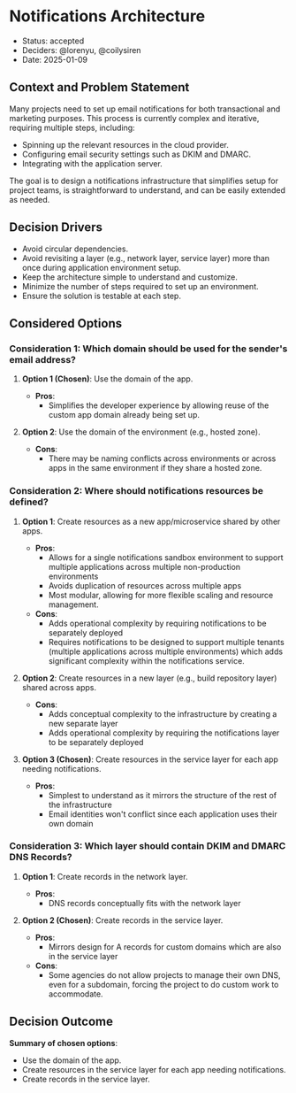 # Notifications Architecture

- Status: accepted
- Deciders: @lorenyu, @coilysiren
- Date: 2025-01-09

## Context and Problem Statement

Many projects need to set up email notifications for both transactional and marketing purposes. This process is currently complex and iterative, requiring multiple steps, including:

- Spinning up the relevant resources in the cloud provider.
- Configuring email security settings such as DKIM and DMARC.
- Integrating with the application server.

The goal is to design a notifications infrastructure that simplifies setup for project teams, is straightforward to understand, and can be easily extended as needed.

## Decision Drivers

- Avoid circular dependencies.
- Avoid revisiting a layer (e.g., network layer, service layer) more than once during application environment setup.
- Keep the architecture simple to understand and customize.
- Minimize the number of steps required to set up an environment.
- Ensure the solution is testable at each step.

## Considered Options

### Consideration 1: Which domain should be used for the sender's email address?

1. **Option 1 (Chosen)**: Use the domain of the app.
   - **Pros**:
     - Simplifies the developer experience by allowing reuse of the custom app domain already being set up.

2. **Option 2**: Use the domain of the environment (e.g., hosted zone).
   - **Cons**:
     - There may be naming conflicts across environments or across apps in the same environment if they share a hosted zone.

### Consideration 2: Where should notifications resources be defined?

1. **Option 1**: Create resources as a new app/microservice shared by other apps.
   - **Pros**:
     - Allows for a single notifications sandbox environment to support multiple applications across multiple non-production environments
     - Avoids duplication of resources across multiple apps
     - Most modular, allowing for more flexible scaling and resource management.
   - **Cons**:
     - Adds operational complexity by requiring notifications to be separately deployed
     - Requires notifications to be designed to support multiple tenants (multiple applications across multiple environments) which adds significant complexity within the notifications service.

2. **Option 2**: Create resources in a new layer (e.g., build repository layer) shared across apps.
   - **Cons**:
     - Adds conceptual complexity to the infrastructure by creating a new separate layer
     - Adds operational complexity by requiring the notifications layer to be separately deployed

3. **Option 3 (Chosen)**: Create resources in the service layer for each app needing notifications.
   - **Pros**:
     - Simplest to understand as it mirrors the structure of the rest of the infrastructure
     - Email identities won't conflict since each application uses their own domain

### Consideration 3: Which layer should contain DKIM and DMARC DNS Records?

1. **Option 1**: Create records in the network layer.
   - **Pros**:
     - DNS records conceptually fits with the network layer

2. **Option 2 (Chosen)**: Create records in the service layer.
   - **Pros**:
     - Mirrors design for A records for custom domains which are also in the service layer
   - **Cons**:
     - Some agencies do not allow projects to manage their own DNS, even for a subdomain, forcing the project to do custom work to accommodate.

## Decision Outcome

**Summary of chosen options**:

- Use the domain of the app.
- Create resources in the service layer for each app needing notifications.
- Create records in the service layer.
